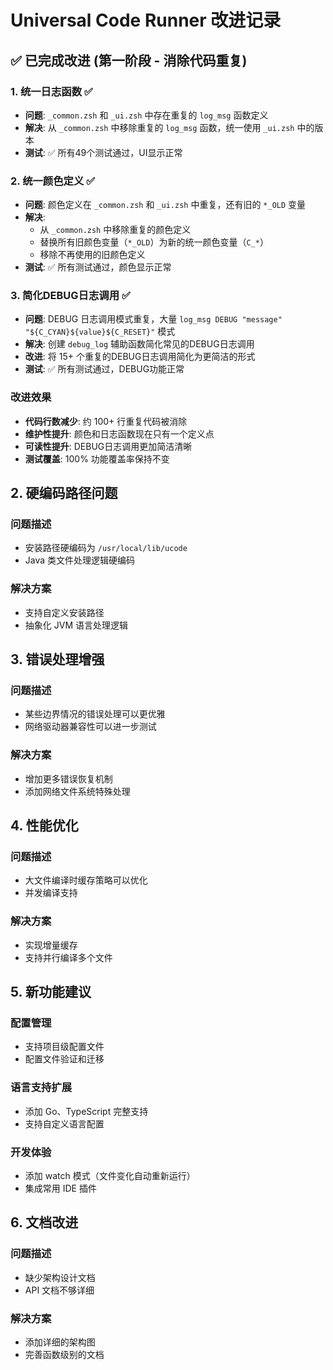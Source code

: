 # Universal Code Runner 改进记录

## ✅ 已完成改进 (第一阶段 - 消除代码重复)

### 1. 统一日志函数 ✅
- **问题**: `_common.zsh` 和 `_ui.zsh` 中存在重复的 `log_msg` 函数定义
- **解决**: 从 `_common.zsh` 中移除重复的 `log_msg` 函数，统一使用 `_ui.zsh` 中的版本
- **测试**: ✅ 所有49个测试通过，UI显示正常

### 2. 统一颜色定义 ✅
- **问题**: 颜色定义在 `_common.zsh` 和 `_ui.zsh` 中重复，还有旧的 `*_OLD` 变量
- **解决**: 
  - 从 `_common.zsh` 中移除重复的颜色定义
  - 替换所有旧颜色变量（`*_OLD`）为新的统一颜色变量（`C_*`）
  - 移除不再使用的旧颜色定义
- **测试**: ✅ 所有测试通过，颜色显示正常

### 3. 简化DEBUG日志调用 ✅
- **问题**: DEBUG 日志调用模式重复，大量 `log_msg DEBUG "message" "${C_CYAN}${value}${C_RESET}"` 模式
- **解决**: 创建 `debug_log` 辅助函数简化常见的DEBUG日志调用
- **改进**: 将 15+ 个重复的DEBUG日志调用简化为更简洁的形式
- **测试**: ✅ 所有测试通过，DEBUG功能正常

### 改进效果
- **代码行数减少**: 约 100+ 行重复代码被消除
- **维护性提升**: 颜色和日志函数现在只有一个定义点
- **可读性提升**: DEBUG日志调用更加简洁清晰
- **测试覆盖**: 100% 功能覆盖率保持不变

## 2. 硬编码路径问题

### 问题描述
- 安装路径硬编码为 `/usr/local/lib/ucode`
- Java 类文件处理逻辑硬编码

### 解决方案
- 支持自定义安装路径
- 抽象化 JVM 语言处理逻辑

## 3. 错误处理增强

### 问题描述
- 某些边界情况的错误处理可以更优雅
- 网络驱动器兼容性可以进一步测试

### 解决方案
- 增加更多错误恢复机制
- 添加网络文件系统特殊处理

## 4. 性能优化

### 问题描述
- 大文件编译时缓存策略可以优化
- 并发编译支持

### 解决方案
- 实现增量缓存
- 支持并行编译多个文件

## 5. 新功能建议

### 配置管理
- 支持项目级配置文件
- 配置文件验证和迁移

### 语言支持扩展
- 添加 Go、TypeScript 完整支持
- 支持自定义语言配置

### 开发体验
- 添加 watch 模式（文件变化自动重新运行）
- 集成常用 IDE 插件

## 6. 文档改进

### 问题描述
- 缺少架构设计文档
- API 文档不够详细

### 解决方案
- 添加详细的架构图
- 完善函数级别的文档